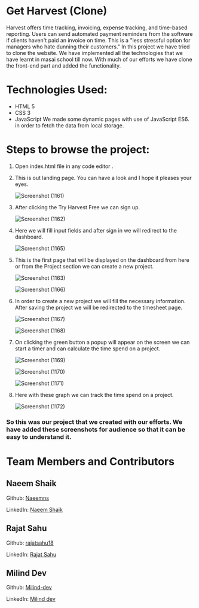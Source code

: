 # Get Harvest (Clone) 
Harvest offers time tracking, invoicing, expense tracking, and time-based reporting. Users can send automated payment reminders from the software if clients haven't paid an invoice on time. This is a "less stressful option for managers who hate dunning their customers."
In this project we have tried to clone the website. We have implemented all the technologies that we have learnt in masai school till now. With much of our efforts we have clone the front-end part and added the functionality.

# Technologies Used:

 - HTML 5
 - CSS 3
 - JavaScript
 We made some dynamic pages with use of JavaScript ES6. in order to fetch the data from local storage.

# Steps to browse the project:

 1. Open index.html file in any code editor .
 2. This is out landing page. You can have a look and I hope it pleases your eyes.
 
    ![Screenshot (1161)](https://user-images.githubusercontent.com/61904192/103463435-614c9d00-4d52-11eb-9a86-8efc292c4c84.png)

 3. After clicking the Try Harvest Free we can sign up.
 
    ![Screenshot (1162)](https://user-images.githubusercontent.com/61904192/103463455-7a554e00-4d52-11eb-966b-e96808c12dd0.png)

 4. Here we will fill input fields and after sign in we will redirect to the dashboard.
 
    ![Screenshot (1165)](https://user-images.githubusercontent.com/61904192/103463474-a4a70b80-4d52-11eb-9884-74a281f510b6.png)
 
 5. This is the first page that will be displayed on the dashboard from here or from the Project section we can create a new project.
 
    ![Screenshot (1163)](https://user-images.githubusercontent.com/61904192/103463514-e6d04d00-4d52-11eb-97d1-f92322c405f3.png)
 
    ![Screenshot (1166)](https://user-images.githubusercontent.com/61904192/103463546-25660780-4d53-11eb-9866-a10b0299a505.png)
 
 6. In order to create a new project we will fill the necessary information. After saving the project we will be redirected to the timesheet page.
 
    ![Screenshot (1167)](https://user-images.githubusercontent.com/61904192/103463579-70801a80-4d53-11eb-84d1-85525339d756.png)
 
    ![Screenshot (1168)](https://user-images.githubusercontent.com/61904192/103463582-75dd6500-4d53-11eb-9474-5d50cdcef632.png)
 
 7. On clicking the green button a popup will appear on the screen we can start a timer and can calculate the time spend on a project.
 
    ![Screenshot (1169)](https://user-images.githubusercontent.com/61904192/103463631-bfc64b00-4d53-11eb-8311-1e1e6d029ef0.png)
 
    ![Screenshot (1170)](https://user-images.githubusercontent.com/61904192/103463635-c785ef80-4d53-11eb-8f47-98919e55f80d.png)
 
    ![Screenshot (1171)](https://user-images.githubusercontent.com/61904192/103463682-23e90f00-4d54-11eb-9b5d-eccd528efe9a.png)
 
 8. Here with these graph we can track the time spend on a project.
 
    ![Screenshot (1172)](https://user-images.githubusercontent.com/61904192/103463702-4549fb00-4d54-11eb-956a-fef5419ec302.png)

 ### So this was our project that we created with our efforts. We have added these screenshots for audience so that it can be easy to understand it.

# Team Members and Contributors

## Naeem Shaik
   Github: [Naeemns](https://github.com/Naeemns)
   
   LinkedIn: [Naeem Shaik](https://www.linkedin.com/in/naeem-shaik-a6603a124/)

## Rajat Sahu
   Github: [rajatsahu18](https://github.com/rajatsahu18)
   
   LinkedIn: [Rajat Sahu](https://www.linkedin.com/in/rajat-sahu-102791147/)
   
## Milind Dev
   Github: [Milind-dev](https://github.com/Milind-dev)
   
   LinkedIn: [Milind dev](https://www.linkedin.com/in/milind-dev-bba1b119a/)
